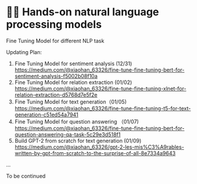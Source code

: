 # 😶‍🌫️ Hands-on natural language processing models
Fine Tuning Model for different NLP task

Updating Plan:
1. Fine Tuning Model for sentiment analysis (12/31) https://medium.com/@xiaohan_63326/fine-tune-fine-tuning-bert-for-sentiment-analysis-f5002b08f10a
2. Fine Tuning Model for relation extraction (01/02) https://medium.com/@xiaohan_63326/fine-tune-fine-tuning-xlnet-for-relation-extraction-d5768d7e5f2e
3. Fine Tuning Model for text generation（01/05)  https://medium.com/@xiaohan_63326/fine-tune-fine-tuning-t5-for-text-generation-c51ed54a7941
4. Fine Tuning Model for question answering （01/07) https://medium.com/@xiaohan_63326/fine-tune-fine-tuning-bert-for-question-answering-qa-task-5c29e3d518f1
5. Build GPT-2 from scratch for text generation (01/09) https://medium.com/@xiaohan_63326/gpt-2-les-mis%C3%A9rables-written-by-gpt-from-scratch-to-the-surprise-of-all-8e7334a9643


...

To be continued

